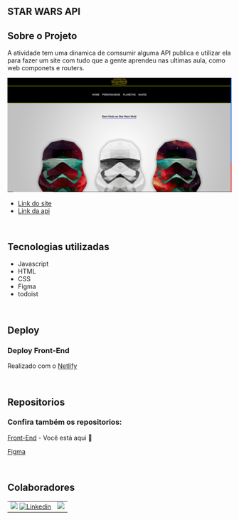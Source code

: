 ## STAR WARS API
## Sobre o Projeto

A atividade tem uma dinamica de comsumir alguma API publica e utilizar ela para fazer um site com tudo que a gente aprendeu nas ultimas aula, como  web componets e routers.

![](./img/hall.png)
- [Link do site](https://chic-cactus-d0f226.netlify.app/)
- [Link da api ](https://swapi.dev/)

<br>

## Tecnologias utilizadas

- Javascript
- HTML
- CSS
- Figma
- todoist
<br>

## Deploy

### Deploy Front-End

Realizado com o [Netlify](https://www.netlify.com/)

<br>

## Repositorios

### Confira também os repositorios:

[Front-End](https://github.com/GustavoSenai10/APIs-publicas) - Você está aqui 🚩

[Figma](https://www.figma.com/file/t2KkspVVUsjyHONxb97LLL/SWAPI?type=design&node-id=0-1&t=Ol50RbUZmcuVksYb-0)

<br>

## Colaboradores

|                                                                                                             |                                                                                                                                                              |
| ----------------------------------------------------------------------------------------------------------- | ------------------------------------------------------------------------------------------------------------------------------------------------------------ |
| ![](https://img.shields.io/badge/DESENVOLVEDOR-Gustavo_Souza-blue?style=for-the-badge&logo=appveyor) [![Linkedin](https://img.shields.io/badge/LinkedIn-0077B5?style=for-the-badge&logo=linkedin&logoColor=white)](https://www.linkedin.com/in/gustavo-souza-4981a6265/)| <a href="https://github.com/GustavoSenai10"><img src="https://avatars.githubusercontent.com/u/110925753?s=400&u=91914e3c9c696013dfa7b0a9a533ff66070d53a5&v=4" height="50" style="max-width: 100%;"></a>  |